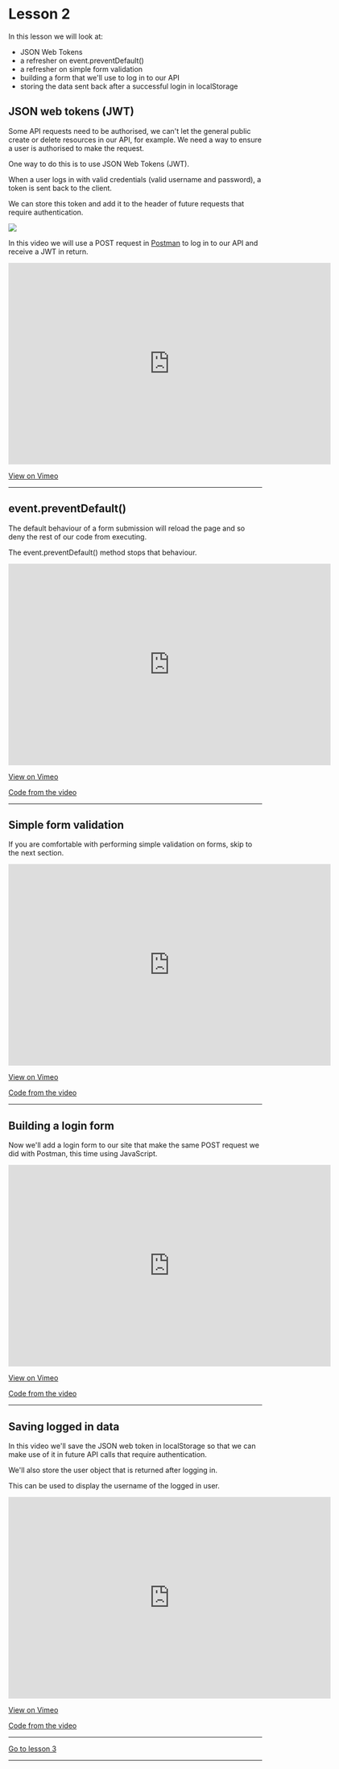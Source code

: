 # Lesson 2

In this lesson we will look at:

-   JSON Web Tokens
-   a refresher on event.preventDefault()
-   a refresher on simple form validation
-   building a form that we'll use to log in to our API
-   storing the data sent back after a successful login in localStorage

## JSON web tokens (JWT)

Some API requests need to be authorised, we can't let the general public create or delete resources in our API, for example. We need a way to ensure a user is authorised to make the request.

One way to do this is to use JSON Web Tokens (JWT).

When a user logs in with valid credentials (valid username and password), a token is sent back to the client.

We can store this token and add it to the header of future requests that require authentication.

<img src="/images/jwt.png" style="max-width: 600px"/>

In this video we will use a POST request in <a href="https://www.postman.com/downloads/" target="_blank">Postman</a> to log in to our API and receive a JWT in return.

<iframe src="https://player.vimeo.com/video/461747650" width="640" height="400" frameborder="0" allow="autoplay; fullscreen" allowfullscreen></iframe>

<a href="https://vimeo.com/461747650/b68578534d" target="_blank">View on Vimeo</a>

---

## event.preventDefault()

The default behaviour of a form submission will reload the page and so deny the rest of our code from executing.

The event.preventDefault() method stops that behaviour.

<iframe src="https://player.vimeo.com/video/453361604" width="640" height="400" frameborder="0" allow="autoplay; fullscreen" allowfullscreen></iframe>

<a href="https://vimeo.com/453361604/765aa36966" target="_blank">View on Vimeo</a>

<a href="https://github.com/NoroffFEU/submit-event-preventDefault" target="_blank">Code from the video</a>

---

## Simple form validation

If you are comfortable with performing simple validation on forms, skip to the next section.

<iframe src="https://player.vimeo.com/video/453789618" width="640" height="400" frameborder="0" allow="autoplay; fullscreen" allowfullscreen></iframe>

<a href="https://vimeo.com/453789618/501a1e3296" target="_blank">View on Vimeo</a>

<a href="https://github.com/NoroffFEU/simple-form-validation" target="_blank">Code from the video</a>

---

## Building a login form

Now we'll add a login form to our site that make the same POST request we did with Postman, this time using JavaScript.

<iframe src="https://player.vimeo.com/video/461852859" width="640" height="400" frameborder="0" allow="autoplay; fullscreen" allowfullscreen></iframe>

<a href="https://vimeo.com/461852859/f139d77049" target="_blank">View on Vimeo</a>

<a href="https://github.com/NoroffFEU/frontend-for-strapi-api/tree/step-2-login" target="_blank">Code from the video</a>

---

## Saving logged in data

In this video we'll save the JSON web token in localStorage so that we can make use of it in future API calls that require authentication.

We'll also store the user object that is returned after logging in.

This can be used to display the username of the logged in user.

<iframe src="https://player.vimeo.com/video/461926363" width="640" height="400" frameborder="0" allow="autoplay; fullscreen" allowfullscreen></iframe>

<a href="https://vimeo.com/461926363/85121e9911" target="_blank">View on Vimeo</a>

<a href="https://github.com/NoroffFEU/frontend-for-strapi-api/tree/step-3-saving-login-data-in-localstorage" target="_blank">Code from the video</a>

---

[Go to lesson 3](3)

---

